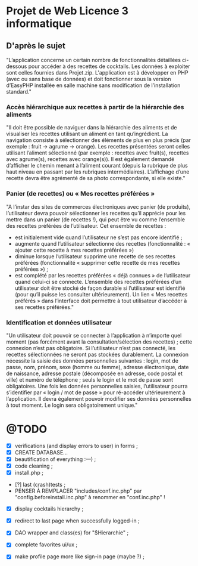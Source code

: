 # Projet de Web Licence 3 informatique

## D'après le sujet
"L’application concerne un certain nombre de fonctionnalités détaillées ci-dessous pour accéder à des recettes de cocktails. Les données à exploiter sont celles fournies dans Projet.zip.
L'application est à développer en PHP (avec ou sans base de données) et doit fonctionner sous la version d’EasyPHP installée en salle machine sans modification de l’installation standard."

### Accès hiérarchique aux recettes à partir de la hiérarchie des aliments
"Il doit être possible de naviguer dans la hiérarchie des aliments et de visualiser les recettes utilisant un aliment en tant qu’ingrédient. La navigation consiste à sélectionner des éléments de plus en plus précis (par exemple : fruit -> agrume -> orange). Les recettes présentées seront celles utilisant l’aliment sélectionné (par exemple : recettes avec fruit(s), recettes avec agrume(s), recettes avec orange(s)). Il est également demandé d’afficher le chemin menant à l’aliment courant (depuis la rubrique de plus haut niveau en passant par les rubriques intermédiaires).
L’affichage d’une recette devra être agrémenté de sa photo correspondante, si elle existe."

### Panier (de recettes) ou « Mes recettes préférées »
"A l’instar des sites de commerces électroniques avec panier (de produits), l’utilisateur devra pouvoir sélectionner les recettes qu’il apprécie pour les mettre dans un panier (de recettes !), qui peut être vu comme l’ensemble des recettes préférées de l’utilisateur. Cet ensemble de recettes :
- est initialement vide quand l’utilisateur ne s’est pas encore identifié ;
- augmente quand l’utilisateur sélectionne des recettes (fonctionnalité : « ajouter cette recette à mes recettes préférées »)
- diminue lorsque l’utilisateur supprime une recette de ses recettes préférées (fonctionnalité « supprimer cette recette de mes recettes préférées ») ;
- est complété par les recettes préférées « déjà connues » de l’utilisateur quand celui-ci se connecte. L’ensemble des recettes préférées d’un utilisateur doit être stocké de façon durable si l’utilisateur est identifié (pour qu’il puisse les consulter ultérieurement).
Un lien « Mes recettes préférés » dans l’interface doit permettre à tout utilisateur d’accéder à ses recettes préférées."

### Identification et données utilisateur
"Un utilisateur doit pouvoir se connecter à l’application à n’importe quel moment (pas forcément avant la consultation/sélection des recettes) ; cette connexion n’est pas obligatoire. Si l’utilisateur n’est pas connecté, les recettes sélectionnées ne seront pas stockées durablement. La connexion nécessite la saisie des données personnelles suivantes : login, mot de passe, nom, prénom, sexe (homme ou femme), adresse électronique, date de naissance, adresse postale (décomposée en adresse, code postal et ville) et numéro de téléphone ; seuls le login et le mot de passe sont obligatoires. Une fois les données personnelles saisies, l’utilisateur pourra s’identifier par « login / mot de passe » pour ré-accéder ultérieurement à l’application. Il devra également pouvoir modifier ses données personnelles à tout moment. Le login sera obligatoirement unique."

# @TODO

- [x] verifications (and display errors to user) in forms ;
- [x] CREATE DATABASE...
- [x] beautification of everything :—) ;
- [x] code cleaning ;
- [x] install.php ;
- [?] last (crash)tests ;
- PENSER À REMPLACER "includes/conf.inc.php" par "config.beforeinstall.inc.php" à renommer en "conf.inc.php" !
- [x] display cocktails hierarchy ;
- [x] redirect to last page when successfully logged-in ;
- [x] DAO wrapper and class(es) for "$Hierarchie" ;
- [x] complete favorites ui/ux ;
- [x] make profile page more like sign-in page (maybe ?) ;

